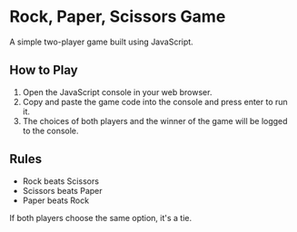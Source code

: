 # Rock, Paper, Scissors Game

A simple two-player game built using JavaScript.

## How to Play

1. Open the JavaScript console in your web browser.
2. Copy and paste the game code into the console and press enter to run it.
3. The choices of both players and the winner of the game will be logged to the console.

## Rules

- Rock beats Scissors
- Scissors beats Paper
- Paper beats Rock

If both players choose the same option, it's a tie.